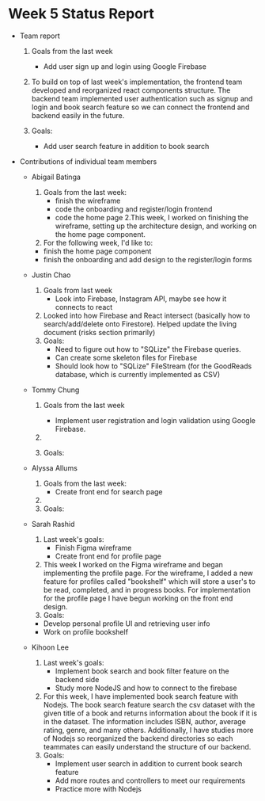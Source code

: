 # Week 5 Status Report

- Team report

  1. Goals from the last week

     - Add user sign up and login using Google Firebase

  2. To build on top of last week's implementation, the frontend team developed and reorganized react components structure. The backend team implemented user authentication such as signup and login and book search feature so we can connect the frontend and backend easily in the future.

  3. Goals:

     - Add user search feature in addition to book search

- Contributions of individual team members

  - Abigail Batinga
    1. Goals from the last week:
       - finish the wireframe
       - code the onboarding and register/login frontend
       - code the home page
    2.This week, I worked on finishing the wireframe, setting up the architecture design, and working on the home page component.
    3. For the following week, I'd like to:
     - finish the home page component
     - finish the onboarding and add design to the register/login forms
  - Justin Chao
    1. Goals from last week
       - Look into Firebase, Instagram API, maybe see how it connects to react
    2. Looked into how Firebase and React intersect (basically how to search/add/delete onto Firestore). Helped update the living document (risks section primarily)
    3. Goals:
       - Need to figure out how to "SQLize" the Firebase queries.
       - Can create some skeleton files for Firebase
       - Should look how to "SQLize" FileStream (for the GoodReads database, which is currently implemented as CSV)
  - Tommy Chung

    1. Goals from the last week

       - Implement user registration and login validation using Google Firebase.

    2.
    3. Goals:

  - Alyssa Allums
    1. Goals from the last week:
       - Create front end for search page
    2.
    3. Goals:
  - Sarah Rashid
    1. Last week's goals:
       - Finish Figma wireframe
       - Create front end for profile page
    2. This week I worked on the Figma wireframe and began implementing the profile page. For the wireframe, I added a new feature for profiles called "bookshelf" which will store a user's to be read, completed, and in progress books. For implementation for the profile page I have begun working on the front end design.
    3. Goals:
      - Develop personal profile UI and retrieving user info
      - Work on profile bookshelf
  - Kihoon Lee
    1. Last week's goals:
       - Implement book search and book filter feature on the backend side
       - Study more NodeJS and how to connect to the firebase
    2. For this week, I have implemented book search feature with Nodejs. The book search feature search the csv dataset with the given title of a book and returns information about the book if it is in the dataset. The information includes ISBN, author, average rating, genre, and many others. Additionally, I have studies more of Nodejs so reorganized the backend directories so each teammates can easily understand the structure of our backend.
    3. Goals:
       - Implement user search in addition to current book search feature
       - Add more routes and controllers to meet our requirements
       - Practice more with Nodejs
